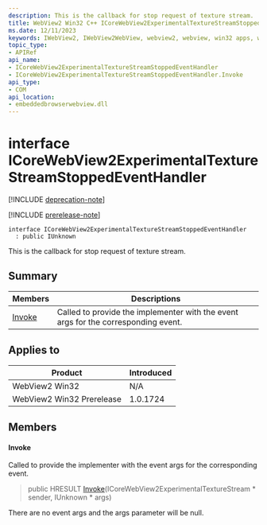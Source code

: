 ```yaml
---
description: This is the callback for stop request of texture stream.
title: WebView2 Win32 C++ ICoreWebView2ExperimentalTextureStreamStoppedEventHandler
ms.date: 12/11/2023
keywords: IWebView2, IWebView2WebView, webview2, webview, win32 apps, win32, edge, ICoreWebView2, ICoreWebView2Controller, browser control, edge html, ICoreWebView2ExperimentalTextureStreamStoppedEventHandler
topic_type: 
- APIRef
api_name:
- ICoreWebView2ExperimentalTextureStreamStoppedEventHandler
- ICoreWebView2ExperimentalTextureStreamStoppedEventHandler.Invoke
api_type:
- COM
api_location:
- embeddedbrowserwebview.dll
---
```


# interface ICoreWebView2ExperimentalTextureStreamStoppedEventHandler

[!INCLUDE [deprecation-note](../includes/deprecation-note.md)]

[!INCLUDE [prerelease-note](../includes/prerelease-note.md)]

```
interface ICoreWebView2ExperimentalTextureStreamStoppedEventHandler
  : public IUnknown
```

This is the callback for stop request of texture stream.

## Summary

 Members                        | Descriptions
--------------------------------|---------------------------------------------
[Invoke](#invoke) | Called to provide the implementer with the event args for the corresponding event.

## Applies to

Product                         | Introduced
--------------------------------|---------------------------------------------
WebView2 Win32            |    N/A
WebView2 Win32 Prerelease |    1.0.1724

## Members

#### Invoke

Called to provide the implementer with the event args for the corresponding event.

> public HRESULT [Invoke](#invoke)(ICoreWebView2ExperimentalTextureStream * sender, IUnknown * args)

There are no event args and the args parameter will be null.

